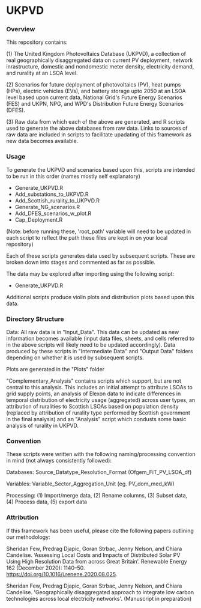 # UKPVD

### Overview ###


This repository contains:

(1) The United Kingdom Photovoltaics Database (UKPVD), a collection of real geographically disaggregated data on current PV deployment, network inrastructure, domestic and nondomestic meter density, electricity demand, and rurality at an LSOA level.

(2) Scenarios for future deployment of photovoltaics (PV), heat pumps (HPs), electric vehicles (EVs), and battery storage upto 2050 at an LSOA level based upon current data, National Grid's Future Energy Scenarios (FES) and UKPN, NPG, and WPD's Distribution Future Energy Scenarios (DFES).

(3) Raw data from which each of the above are generated, and R scripts used to generate the above databases from raw data. Links to sources of raw data are included in scripts to facilitate upadating of this framework as new data becomes available.


### Usage ###


To generate the UKPVD and scenarios based upon this, scripts are intended to be run in this order (names mostly self explanatory)

- Generate_UKPVD.R
- Add_substations_to_UKPVD.R
- Add_Scottish_rurality_to_UKPVD.R
- Generate_NG_scenarios.R
- Add_DFES_scenarios_w_plot.R
- Cap_Deployment.R

(Note: before running these, 'root_path' variable will need to be updated in each script to reflect the path these files are kept in on your local repository)

Each of these scripts generates data used by subsequent scripts. These are broken down into stages and commented as far as possible.

The data may be explored after importing using the following script:

- Generate_UKPVD.R

Additional scripts produce violin plots and distribution plots based upon this data.

### Directory Structure ###

Data: All raw data is in "Input_Data". This data can be updated as new information becomes available (input data files, sheets, and cells referred to in the above scripts will likely need to be updated accordingly). Data produced by these scripts in "Intermediate Data" and "Output Data" folders depending on whether it is used by subsequent scripts.

Plots are generated in the "Plots" folder

"Complementary_Analysis" contains scripts which support, but are not central to this analysis. This includes an initial attempt to attribute LSOAs to grid supply points, an analysis of Elexon data to indicate differences in temporal distribution of electricity usage (aggregated) across user types, an attribution of ruralities to Scottish LSOAs based on population density (replaced by attribution of rurality type performed by Scottish government in the final analysis) and an "Analysis" script which condusts some basic analysis of rurality in UKPVD.


### Convention ###

These scripts were written with the following naming/processing convention in mind (not always consistently followed):

Databases: Source_Datatype_Resolution_Format (Ofgem_FiT_PV_LSOA_df)

Variables: Variable_Sector_Aggregation_Unit (eg. PV_dom_med_kW)

Processing: (1) Import/merge data, (2) Rename columns, (3) Subset data, (4) Process data, (5) export data

### Attribution ###

If this framework has been useful, please cite the following papers outlining our methodology:

Sheridan Few, Predrag Djapic, Goran Strbac, Jenny Nelson, and Chiara Candelise. ‘Assessing Local Costs and Impacts of Distributed Solar PV Using High Resolution Data from across Great Britain’. Renewable Energy 162 (December 2020): 1140–50. https://doi.org/10.1016/j.renene.2020.08.025.

Sheridan Few, Predrag Djapic, Goran Strbac, Jenny Nelson, and Chiara Candelise. 'Geographically disaggregated approach to integrate low carbon technologies across local electricity networks'. (Manuscript in preparation)
